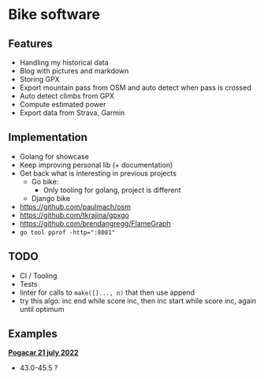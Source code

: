 # Bike software

## Features

- Handling my historical data
- Blog with pictures and markdown
- Storing GPX
- Export mountain pass from OSM and auto detect when pass is crossed
- Auto detect climbs from GPX
- Compute estimated power
- Export data from Strava, Garmin

## Implementation

- Golang for showcase
- Keep improving personal lib (+ documentation)
- Get back what is interesting in previous projects
  - Go bike:
    - Only tooling for golang, project is different
  - Django bike
- https://github.com/paulmach/osm
- https://github.com/tkrajina/gpxgo
- https://github.com/brendangregg/FlameGraph
- `go tool pprof -http=":8081"`

## TODO

- CI / Tooling
- Tests
- linter for calls to `make([]..., n)` that then use append
- try this algo: inc end while score inc, then inc start while score inc, again until optimum

## Examples

**[Pogacar 21 july 2022](https://www.strava.com/activities/7505784085)**

- 43.0-45.5 ?

